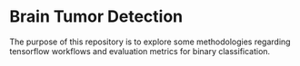 # Brain Tumor Detection

The purpose of this repository is to explore some methodologies regarding tensorflow workflows and evaluation metrics for binary classification.
